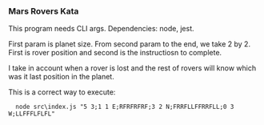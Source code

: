 ### Mars Rovers Kata

This program needs CLI args.
Dependencies: node, jest.

First param is planet size. 
From second param to the end, we take 2 by 2. First is rover position and second is the instructiosn to complete.

I take in account when a rover is lost and the rest of rovers will know which was it last position in the planet.


This is a correct way to execute:
```console
  node src\index.js "5 3;1 1 E;RFRFRFRF;3 2 N;FRRFLLFFRRFLL;0 3 W;LLFFFLFLFL"
```
